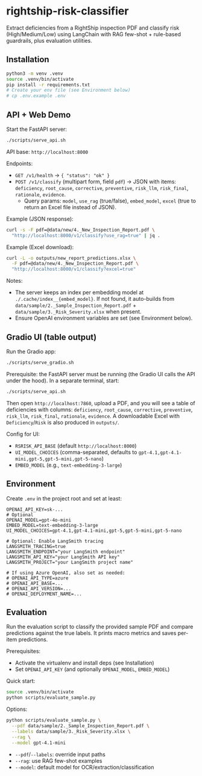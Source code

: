# rightship-risk-classifier

Extract deficiencies from a RightShip inspection PDF and classify risk (High/Medium/Low) using LangChain with RAG few-shot + rule-based guardrails, plus evaluation utilities.

## Installation

```bash
python3 -m venv .venv
source .venv/bin/activate
pip install -r requirements.txt
# Create your env file (see Environment below)
# cp .env.example .env
```

 
## API + Web Demo

Start the FastAPI server:

```bash
./scripts/serve_api.sh
```

API base: `http://localhost:8000`

Endpoints:
- `GET /v1/health` → `{ "status": "ok" }`
- `POST /v1/classify` (multipart form, field `pdf`) → JSON with items: `deficiency`, `root_cause`, `corrective`, `preventive`, `risk_llm`, `risk_final`, `rationale`, `evidence`.
  - Query params: `model`, `use_rag` (true/false), `embed_model`, `excel` (true to return an Excel file instead of JSON).

Example (JSON response):
```bash
curl -s -F pdf=@data/new/4._New_Inspection_Report.pdf \
  "http://localhost:8000/v1/classify?use_rag=true" | jq .
```

Example (Excel download):
```bash
curl -L -o outputs/new_report_predictions.xlsx \
  -F pdf=@data/new/4._New_Inspection_Report.pdf \
  "http://localhost:8000/v1/classify?excel=true"
```

Notes:
- The server keeps an index per embedding model at `./.cache/index__{embed_model}`. If not found, it auto-builds from `data/sample/2._Sample_Inspection_Report.pdf` + `data/sample/3._Risk_Severity.xlsx` when present.
- Ensure OpenAI environment variables are set (see Environment below).

## Gradio UI (table output)

Run the Gradio app:

```bash
./scripts/serve_gradio.sh
```

Prerequisite: the FastAPI server must be running (the Gradio UI calls the API under the hood). In a separate terminal, start:

```bash
./scripts/serve_api.sh
```

Then open `http://localhost:7860`, upload a PDF, and you will see a table of deficiencies with columns: `deficiency`, `root_cause`, `corrective`, `preventive`, `risk_llm`, `risk_final`, `rationale`, `evidence`. A downloadable Excel with `Deficiency`/`Risk` is also produced in `outputs/`.

Config for UI:
- `RSRISK_API_BASE` (default `http://localhost:8000`)
- `UI_MODEL_CHOICES` (comma-separated, defaults to `gpt-4.1,gpt-4.1-mini,gpt-5,gpt-5-mini,gpt-5-nano`)
- `EMBED_MODEL` (e.g., `text-embedding-3-large`)

## Environment

Create `.env` in the project root and set at least:

```
OPENAI_API_KEY=sk-...
# Optional
OPENAI_MODEL=gpt-4o-mini
EMBED_MODEL=text-embedding-3-large
UI_MODEL_CHOICES=gpt-4.1,gpt-4.1-mini,gpt-5,gpt-5-mini,gpt-5-nano

# Optional: Enable LangSmith tracing
LANGSMITH_TRACING=true
LANGSMITH_ENDPOINT="your LangSmith endpoint"
LANGSMITH_API_KEY="your LangSmith API key"
LANGSMITH_PROJECT="your LangSmith project name"

# If using Azure OpenAI, also set as needed:
# OPENAI_API_TYPE=azure
# OPENAI_API_BASE=...
# OPENAI_API_VERSION=...
# OPENAI_DEPLOYMENT_NAME=...
```

## Evaluation

Run the evaluation script to classify the provided sample PDF and compare predictions against the true labels. It prints macro metrics and saves per-item predictions.

Prerequisites:
- Activate the virtualenv and install deps (see Installation)
- Set `OPENAI_API_KEY` (and optionally `OPENAI_MODEL`, `EMBED_MODEL`)

Quick start:
```bash
source .venv/bin/activate
python scripts/evaluate_sample.py
```

Options:
```bash
python scripts/evaluate_sample.py \
  --pdf data/sample/2._Sample_Inspection_Report.pdf \
  --labels data/sample/3._Risk_Severity.xlsx \
  --rag \
  --model gpt-4.1-mini
```
- `--pdf`/`--labels`: override input paths
- `--rag`: use RAG few-shot examples
- `--model`: default model for OCR/extraction/classification

